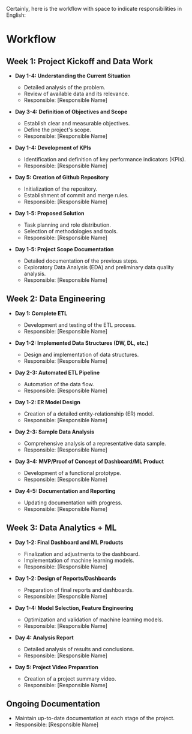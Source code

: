 Certainly, here is the workflow with space to indicate responsibilities in English:

# Workflow

## Week 1: Project Kickoff and Data Work

- **Day 1-4: Understanding the Current Situation**
  - Detailed analysis of the problem.
  - Review of available data and its relevance.
  - Responsible: [Responsible Name]

- **Day 3-4: Definition of Objectives and Scope**
  - Establish clear and measurable objectives.
  - Define the project's scope.
  - Responsible: [Responsible Name]

- **Day 1-4: Development of KPIs**
  - Identification and definition of key performance indicators (KPIs).
  - Responsible: [Responsible Name]

- **Day 5: Creation of Github Repository**
  - Initialization of the repository.
  - Establishment of commit and merge rules.
  - Responsible: [Responsible Name]

- **Day 1-5: Proposed Solution**
  - Task planning and role distribution.
  - Selection of methodologies and tools.
  - Responsible: [Responsible Name]

- **Day 1-5: Project Scope Documentation**
  - Detailed documentation of the previous steps.
  - Exploratory Data Analysis (EDA) and preliminary data quality analysis.
  - Responsible: [Responsible Name]

## Week 2: Data Engineering

- **Day 1: Complete ETL**
  - Development and testing of the ETL process.
  - Responsible: [Responsible Name]

- **Day 1-2: Implemented Data Structures (DW, DL, etc.)**
  - Design and implementation of data structures.
  - Responsible: [Responsible Name]

- **Day 2-3: Automated ETL Pipeline**
  - Automation of the data flow.
  - Responsible: [Responsible Name]

- **Day 1-2: ER Model Design**
  - Creation of a detailed entity-relationship (ER) model.
  - Responsible: [Responsible Name]

- **Day 2-3: Sample Data Analysis**
  - Comprehensive analysis of a representative data sample.
  - Responsible: [Responsible Name]

- **Day 3-4: MVP/Proof of Concept of Dashboard/ML Product**
  - Development of a functional prototype.
  - Responsible: [Responsible Name]

- **Day 4-5: Documentation and Reporting**
  - Updating documentation with progress.
  - Responsible: [Responsible Name]

## Week 3: Data Analytics + ML

- **Day 1-2: Final Dashboard and ML Products**
  - Finalization and adjustments to the dashboard.
  - Implementation of machine learning models.
  - Responsible: [Responsible Name]

- **Day 1-2: Design of Reports/Dashboards**
  - Preparation of final reports and dashboards.
  - Responsible: [Responsible Name]

- **Day 1-4: Model Selection, Feature Engineering**
  - Optimization and validation of machine learning models.
  - Responsible: [Responsible Name]

- **Day 4: Analysis Report**
  - Detailed analysis of results and conclusions.
  - Responsible: [Responsible Name]

- **Day 5: Project Video Preparation**
  - Creation of a project summary video.
  - Responsible: [Responsible Name]

## Ongoing Documentation

- Maintain up-to-date documentation at each stage of the project.
- Responsible: [Responsible Name]